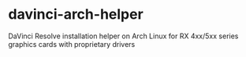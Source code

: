 # davinci-arch-helper
DaVinci Resolve installation helper on Arch Linux for RX 4xx/5xx series graphics cards with proprietary drivers
